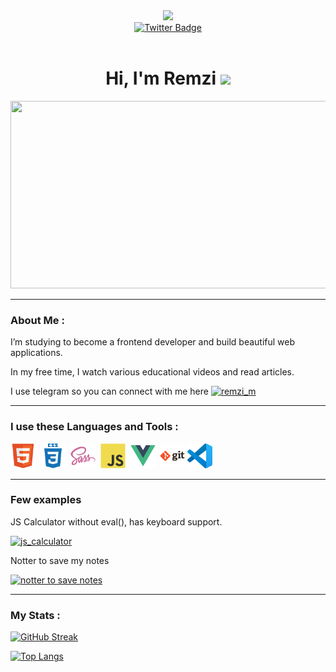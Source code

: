 <div id="header" align="center">
  <img src="https://i.imgur.com/ySwMa4T.png" width="100"/>
</div>

<div id="badges" align="center">
  <a href="https://twitter.com/Jumpinglord">
    <img src="https://img.shields.io/badge/Twitter-blue?style=for-the-badge&logo=twitter&logoColor=white" alt="Twitter Badge"/>
  </a>
</div>

<div align="center">
  <img src="https://komarev.com/ghpvc/?username=Jumpinlord&style=flat-square&color=blueviolet" alt=""/>
  <h1>
    Hi, I'm Remzi
    <img src="https://media.giphy.com/media/hvRJCLFzcasrR4ia7z/giphy.gif" width="30px"/>
  </h1>
</div>

<div align="center">
  <img src="https://media.giphy.com/media/dWesBcTLavkZuG35MI/giphy.gif" width="600" height="300"/>
</div>

---

### About Me :

I’m studying to become a frontend developer and build beautiful web applications.

In my free time, I watch various educational videos and read articles.

I use telegram so you can connect with me here 
<a href="https://t.me/remvue">
  <img alt="remzi_m" width="22px" src="https://cdn1.iconfinder.com/data/icons/andriod-app-logo/32/icon_telegram-512.png">
</a>



---

### I use these Languages and Tools :

<div>
  <img src="https://github.com/devicons/devicon/blob/master/icons/html5/html5-original.svg" title="HTML5" alt="HTML" width="40" height="40"/>&nbsp;
  <img src="https://github.com/devicons/devicon/blob/master/icons/css3/css3-plain-wordmark.svg"  title="CSS3" alt="CSS" width="40" height="40"/>&nbsp;
  <img src="https://github.com/devicons/devicon/blob/master/icons/sass/sass-original.svg"  title="SCSS" alt="SCSS" width="40" height="40"/>&nbsp;
  <img src="https://github.com/devicons/devicon/blob/master/icons/javascript/javascript-original.svg" title="JavaScript" alt="JavaScript" width="40" height="40"/>&nbsp;
  <img src="https://github.com/devicons/devicon/blob/master/icons/vuejs/vuejs-original.svg" title="Vue"  alt="Vue" width="40" height="40"/>&nbsp;
  <img src="https://github.com/devicons/devicon/blob/master/icons/git/git-original-wordmark.svg" title="Git" alt="Git" width="40" height="40"/>
  <img src="https://github.com/devicons/devicon/blob/master/icons/vscode/vscode-original.svg" title="VSCode" alt="VSCode" width="40" height="40"/>
</div>

---

### Few examples

JS Calculator without eval(), has keyboard support.


<a href="https://rem-calculator.vercel.app/">
  <img src="https://i.imgur.com/DJ3TDNE.png" alt="js_calculator">
</a>

Notter to save my notes


<a href="https://notter.vercel.app/">
  <img src="https://i.imgur.com/pg6EQM0.png" alt="notter to save notes">
</a>


---

### My Stats :

[![GitHub Streak](http://github-readme-streak-stats.herokuapp.com?user=Jumpinlord&theme=dark&background=263147)](https://git.io/streak-stats)

[![Top Langs](https://github-readme-stats.vercel.app/api/top-langs/?username=Jumpinlord&layout=compact&theme=vision-friendly-dark)](https://github.com/jumpinlord/github-readme-stats)


